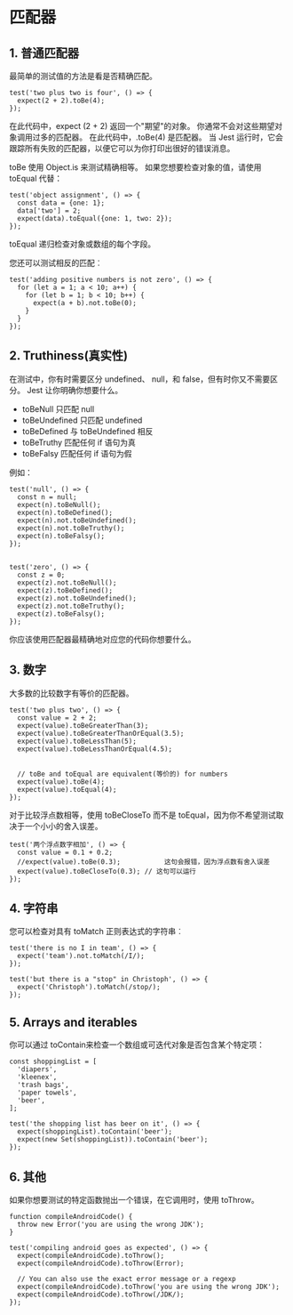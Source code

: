 # 匹配器

## 1. 普通匹配器
最简单的测试值的方法是看是否精确匹配。

```
test('two plus two is four', () => {
  expect(2 + 2).toBe(4);
});
```

在此代码中，expect (2 + 2) 返回一个"期望"的对象。 你通常不会对这些期望对象调用过多的匹配器。 在此代码中，.toBe(4) 是匹配器。 当 Jest 运行时，它会跟踪所有失败的匹配器，以便它可以为你打印出很好的错误消息。

toBe 使用 Object.is 来测试精确相等。 如果您想要检查对象的值，请使用 toEqual 代替：

```
test('object assignment', () => {
  const data = {one: 1};
  data['two'] = 2;
  expect(data).toEqual({one: 1, two: 2});
});
```

toEqual 递归检查对象或数组的每个字段。

您还可以测试相反的匹配︰

```
test('adding positive numbers is not zero', () => {
  for (let a = 1; a < 10; a++) {
    for (let b = 1; b < 10; b++) {
      expect(a + b).not.toBe(0);
    }
  }
});
```

## 2. Truthiness(真实性)

在测试中，你有时需要区分 undefined、 null，和 false，但有时你又不需要区分。 Jest 让你明确你想要什么。

- toBeNull 只匹配 null
- toBeUndefined 只匹配 undefined
- toBeDefined 与 toBeUndefined 相反
- toBeTruthy 匹配任何 if 语句为真
- toBeFalsy 匹配任何 if 语句为假

例如：

```
test('null', () => {
  const n = null;
  expect(n).toBeNull();
  expect(n).toBeDefined();
  expect(n).not.toBeUndefined();
  expect(n).not.toBeTruthy();
  expect(n).toBeFalsy();
});


test('zero', () => {
  const z = 0;
  expect(z).not.toBeNull();
  expect(z).toBeDefined();
  expect(z).not.toBeUndefined();
  expect(z).not.toBeTruthy();
  expect(z).toBeFalsy();
});

```

你应该使用匹配器最精确地对应您的代码你想要什么。

## 3. 数字

大多数的比较数字有等价的匹配器。

```
test('two plus two', () => {
  const value = 2 + 2;
  expect(value).toBeGreaterThan(3);
  expect(value).toBeGreaterThanOrEqual(3.5);
  expect(value).toBeLessThan(5);
  expect(value).toBeLessThanOrEqual(4.5);


  // toBe and toEqual are equivalent(等价的) for numbers
  expect(value).toBe(4);
  expect(value).toEqual(4);
});
```

对于比较浮点数相等，使用 toBeCloseTo 而不是 toEqual，因为你不希望测试取决于一个小小的舍入误差。

```
test('两个浮点数字相加', () => {
  const value = 0.1 + 0.2;
  //expect(value).toBe(0.3);           这句会报错，因为浮点数有舍入误差
  expect(value).toBeCloseTo(0.3); // 这句可以运行
});
```

## 4. 字符串

您可以检查对具有 toMatch 正则表达式的字符串︰

```
test('there is no I in team', () => {
  expect('team').not.toMatch(/I/);
});

test('but there is a "stop" in Christoph', () => {
  expect('Christoph').toMatch(/stop/);
});
```

## 5. Arrays and iterables

你可以通过 toContain来检查一个数组或可迭代对象是否包含某个特定项：

```
const shoppingList = [
  'diapers',
  'kleenex',
  'trash bags',
  'paper towels',
  'beer',
];

test('the shopping list has beer on it', () => {
  expect(shoppingList).toContain('beer');
  expect(new Set(shoppingList)).toContain('beer');
});
```

## 6. 其他

如果你想要测试的特定函数抛出一个错误，在它调用时，使用 toThrow。

```
function compileAndroidCode() {
  throw new Error('you are using the wrong JDK');
}

test('compiling android goes as expected', () => {
  expect(compileAndroidCode).toThrow();
  expect(compileAndroidCode).toThrow(Error);

  // You can also use the exact error message or a regexp
  expect(compileAndroidCode).toThrow('you are using the wrong JDK');
  expect(compileAndroidCode).toThrow(/JDK/);
});
```